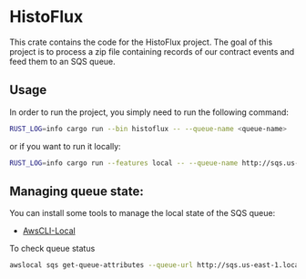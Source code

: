 # HistoFlux

This crate contains the code for the HistoFlux project. The goal of this project is to process
a zip file containing records of our contract events and feed them to an SQS queue.

## Usage

In order to run the project, you simply need to run the following command:

```bash
RUST_LOG=info cargo run --bin histoflux -- --queue-name <queue-name>
```

or if you want to run it locally:

```bash
RUST_LOG=info cargo run --features local -- --queue-name http://sqs.us-east-1.localhost.localstack.cloud:4566/000000000000/activity
```

## Managing queue state:

You can install some tools to manage the local state of the SQS queue:

- [AwsCLI-Local](https://github.com/localstack/awscli-local)



To check queue status

```bash
awslocal sqs get-queue-attributes --queue-url http://sqs.us-east-1.localhost.localstack.cloud:4566/000000000000/activity --attribute-names All
```

